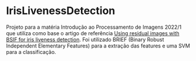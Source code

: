 # IrisLivenessDetection

Projeto para a matéria Introdução ao Processamento de Imagens 2022/1 que utiliza como base o artigo de referência [Using residual images with BSIF for iris liveness detection](https://doi.org/10.1016/j.eswa.2021.115266). Foi utilizado BRIEF (Binary Robust Independent Elementary Features) para a extração das features e uma SVM para a classificação.
